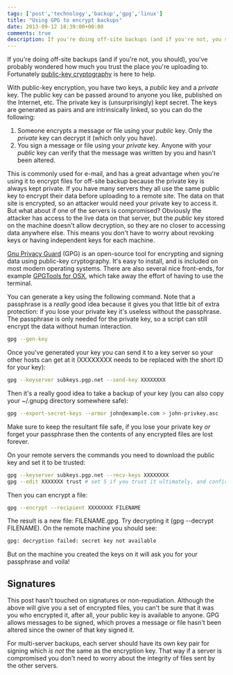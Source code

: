 ```yaml
---
tags: ['post','technology','backup','gpg','linux']
title: "Using GPG to encrypt backups"
date: 2013-09-12 18:39:00+00:00
comments: true
description: If you're doing off-site backups (and if you're not, you should), you've probably wondered how much you trust the place you're uploading to
---
```

If you're doing off-site backups (and if you're not, you should), you've probably wondered how much you trust the place you're uploading to. Fortunately [public-key cryptography](http://en.wikipedia.org/wiki/Public-key_cryptography) is here to help. 

With public-key encryption, you have two keys, a *public* key and a *private* key. The public key can be passed around to anyone you like, published on the Internet, etc. The private key is (unsurprisingly) kept secret. The keys are generated as pairs and are intrinsically linked, so you can do the following:

1. Someone encrypts a message or file using your *public* key. Only the *private* key can decrypt it (which only you have).
2. You sign a message or file using your *private* key. Anyone with your *public* key can verify that the message was written by you and hasn't been altered.

This is commonly used for e-mail, and has a great advantage when you're using it to encrypt files for off-site backup because the private key is always kept private.  If you have many servers they all use the same public key to encrypt their data before uploading to a remote site. The data on that site is encrypted, so an attacker would need your private key to access it. But what about if one of the servers is compromised? Obviously the attacker has access to the live data on that server, but the *public* key stored on the machine doesn't allow decryption, so they are no closer to accessing data anywhere else. This means you don't have to worry about revoking keys or having independent keys for each machine.

[Gnu Privacy Guard](http://www.gnupg.org) (GPG) is an open-source tool for encrypting and signing data using public-key cryptography. It's easy to install, and is included on most modern operating systems. There are also several nice front-ends, for example [GPGTools for OSX](https://gpgtools.org/), which take away the effort of having to use the terminal.

You can generate a key using the following command. Note that a passphrase is a *really* good idea because it gives you that little bit of extra protection: if you lose your private key it's useless without the passphrase. The passphrase is only needed for the private key, so a script can still encrypt the data without human interaction.

```bash
gpg --gen-key
```

Once you've generated your key you can send it to a key server so your other hosts can get at it (XXXXXXXX needs to be replaced with the short ID for your key):

```bash
gpg --keyserver subkeys.pgp.net --send-key XXXXXXXX
```

Then it's a really good idea to take a backup of your key (you can also copy your ~/.gnupg directory somewhere safe):

```bash
gpg --export-secret-keys --armor john@example.com > john-privkey.asc
```

Make sure to keep the resultant file safe, if you lose your private key *or* forget your passphrase then the contents of any encrypted files are lost forever.

On your remote servers the commands you need to download the public key and set it to be trusted:

```bash
gpg --keyserver subkeys.pgp.net --recv-keys XXXXXXXX
gpg --edit XXXXXXX trust # set 5 if you trust it ultimately, and confirm
```

Then you can encrypt a file: 

```bash
gpg --encrypt --recipient XXXXXXXX FILENAME
```

The result is a new file: FILENAME.gpg. Try decrypting it (gpg --decrypt FILENAME). On the remote machine you should see:

```bash
gpg: decryption failed: secret key not available
```

But on the machine you created the keys on it will ask you for your passphrase and voila!

## Signatures

This post hasn't touched on signatures or non-repudiation. Although the above will give you a set of encrypted files, you can't be sure that it was you who encrypted it, after all, your public key is available to anyone. GPG allows messages to be signed, which proves a message or file hasn't been altered since the owner of that key signed it.

For multi-server backups, each server should have its own key pair for signing which *is not* the same as the encryption key. That way if a server is compromised you don't need to worry about the integrity of files sent by the other servers. 
